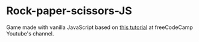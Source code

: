 # Rock-paper-scissors-JS

Game made with vanilla JavaScript based on [this tutorial](https://www.youtube.com/watch?v=jaVNP3nIAv0) at freeCodeCamp Youtube's channel.
